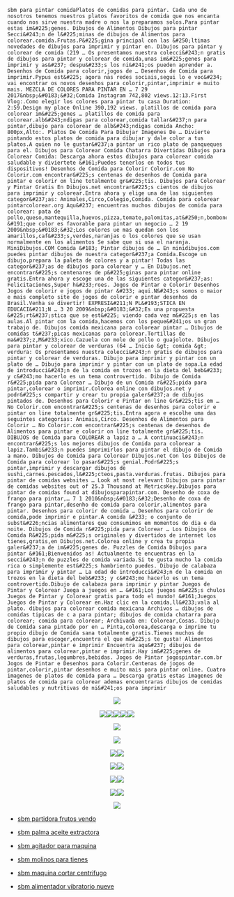 
```
sbm para pintar comidaPlatos de comidas para pintar. Cada uno de nosotros tenemos nuestros platos favoritos de comida que nos encanta cuando nos sirve nuestra madre o nos la preparamos solos.Para pintar estas im&#225;genes. Dibujos de Alimentos Dibujos para pintar Secci&#243;n de l&#225;minas de dibujos de Alimentos para colorear.comida.Frutas.P&#225;gina principal con las &#250;ltimas novedades de dibujos para imprimir y pintar en. Dibujos para pintar y colorear de comida (219 … Os presentamos nuestra colecci&#243;n gratis de dibujos para pintar y colorear de comida,unas im&#225;genes para imprimir y as&#237; despu&#233;s los ni&#241;os pueden aprender a. Desenhos de Comida para colorir,jogos de … Desenhos de Comida para imprimir.Pypus est&#225; agora nas redes sociais,segui lo e voc&#234; vai encontrar os novos desenhos para colorir,pintar,imprimir e muito mais. MEZCLA DE COLORES PARA PINTAR EN … 7 29 2017&nbsp;&#0183;&#32;Comida Instagram 742,802 views.12:13.First Vlog:.Como elegir los colores para pintar tu casa Duration: 2:59.Design my place Online 390,192 views. platillos de comida para colorear im&#225;genes … platillos de comida para colorear.alb&#243;ndigas para colorear,comida tallar&#237;n para pintar,dibujo para colorear de alb&#243;ndigas comida Ancho: 800px,Alto:. Platos De Comida Para Dibujar Imagenes De … Divierte pintando estos platos de comida para dibujar y dale color a tus platos.A quien no le gustar&#237;a pintar un rico plato de panqueques para el. Dibujos para Colorear Comida Chatarra Divertidas Dibujos para Colorear Comida: Descarga ahora estos dibujos para colorear comida saludable y diviertete &#161;Puedes tenerlos en todos tus dispositivos! Desenhos de Comida para Colorir Colorir.com No Colorir.com encontrar&#225;s centenas de desenhos de Comida para pintar e colorir on line totalmente gr&#225;tis. Dibujos para Colorear y Pintar Gratis En Dibujos.net encontrar&#225;s cientos de dibujos para imprimir y colorear.Entra ahora y elige una de las siguientes categor&#237;as: Animales,Circo,Colegio,Comida. Comida para colorear pintarcolorear.org Aqu&#237; encuentras muchos dibujos de comida para colorear: pata de pollo,queso,mantequilla,huevos,pizza,tomate,palomitas,at&#250;n,bombones,chocolate. &#191;que color es favorable para pintar un negocio … 2 19 2009&nbsp;&#0183;&#32;Los colores ue mas quedan son los amarillos,caf&#233;s,verdes,naranjas o los colores que se usan normalmente en los alimentos Se sabe que si usa el naranja. MiniDibujos.COM Comida &#183; Pintar dibujos de … En minidibujos.com puedes pintar dibujos de nuestra categor&#237;a Comida.Escoge un dibujo,prepara la paleta de colores y a pintar! Todas las categor&#237;as de dibujos para colorear y … En Dibujos.net encontrar&#225;s centenares de p&#225;ginas para pintar online gratis.Entra ahora y escoge una de las siguientes categor&#237;as: Felicitaciones,Super h&#233;roes. Jogos de Pintar e Colorir Desenhos Jogos de colorir e jogos de pintar &#233; aqui.N&#243;s somos o maior e mais completo site de jogos de colorir e pintar desenhos do Brasil.Venha se divertir! EXPRESI&#211;N PL&#193;STICA EN EDUCACI&#211;N … 3 20 2009&nbsp;&#0183;&#32;Es una propuesta &#225;rt&#237;stica que se est&#225; viendo cada vez m&#225;s en las aulas.Al pintar con la comida,hacemos con los peque&#241;os un gran trabajo de. Dibujos comida mexicana para colorear pintar … Dibujos de comidas t&#237;picas mexicanas para colorear.Tortillas de ma&#237;z,M&#233;xico.Cazuela con mole de pollo o guajolote. Dibujos para pintar y colorear de verduras (64 … Inicio &gt; comida &gt; verdura: Os presentamos nuestra colecci&#243;n gratis de dibujos para pintar y colorear de verduras. Dibujo para imprimir y pintar con un plato de … Dibujo para imprimir y pintar con un plato de sopa.La edad de introducci&#243;n de la comida en trozos en la dieta del beb&#233; y c&#243;mo hacerlo es un tema controvertido. Dibujo de Comida r&#225;pida para Colorear … Dibujo de un Comida r&#225;pida para pintar,colorear o imprimir.Colorea online con dibujos.net y podr&#225;s compartir y crear tu propia galer&#237;a de dibujos pintados de. Desenhos para Colorir e Pintar on line Gr&#225;tis em … No Colorir.com encontrar&#225;s centenas de desenhos para colorir e pintar on line totalmente gr&#225;tis.Entra agora e escolhe uma das seguintes categorias: Animais,Circo. Desenhos de Alimentos para Colorir … No Colorir.com encontrar&#225;s centenas de desenhos de Alimentos para pintar e colorir on line totalmente gr&#225;tis. DIBUJOS de Comida para COLOREAR a lapiz a … A continuaci&#243;n encontrar&#225;s los mejores dibujos de Comida para colorear a lapiz.Tambi&#233;n puedes imprimirlos para pintar el dibujo de Comida a mano. Dibujos de Comida para Colorear Dibujos.net Con los Dibujos de Comida para colorear lo pasar&#225;s genial.Podr&#225;s pintar,imprimir y descargar dibujos de sushi,carnes.pescados,l&#225;cteos,pasta.verduras.frutas. Dibujos para pintar de comidas websites … Look at most relevant Dibujos para pintar de comidas websites out of 25.3 Thousand at MetricsKey.Dibujos para pintar de comidas found at dibujosparapintar.com. Desenho de coxa de frango para pintar,… 7 1 2010&nbsp;&#0183;&#32;Desenho de coxa de frango para pintar,desenho de comida para colorir,alimentos para pintar. Desenhos para colorir de comida … Desenhos para colorir de comida,pode imprimir e pintar.A comida &#233; o conjunto de subst&#226;ncias alimentares que consumimos em momentos do dia e da noite. Dibujos de Comida r&#225;pida para Colorear … Los Dibujos de Comida R&#225;pida m&#225;s originales y divertidos de internet los tienes,gratis,en Dibujos.net.Colorea online y crea tu propia galer&#237;a de im&#225;genes de. Puzzles de Comida Dibujos para pintar &#161;Bienvenidos as! Actualmente te encuentras en la secci&#243;n de puzzles de comida variada.Si te gusta mucho la comida rica o simplemente est&#225;s hambriento puedes. Dibujo de calabaza para imprimir y pintar … La edad de introducci&#243;n de la comida en trozos en la dieta del beb&#233; y c&#243;mo hacerlo es un tema controvertido.Dibujo de calabaza para imprimir y pintar Juegos de Pintar y Colorear Juega a juegos en … &#161;Los juegos m&#225;s chulos Juegos de Pintar y Colorear gratis para todo el mundo! &#161;Juegos Juegos de Pintar y Colorear en.Haz clic en la comida,ll&#233;vala al plato. dibujos para colorear comida mexicana Archivos … dibujos de comidas tipicas de c a para pintar; dibujos de comida chatarra para colorear; comida para colorear; Archivada en: Colorear,Cosas. Dibujo de Comida sana pintado por en … Pinta,colorea,descarga o imprime tu propio dibujo de Comida sana totalmente gratis.Tienes muchos de dibujos para escoger,encuentra el que m&#225;s te gusta! Alimentos para colorear,pintar e imprimir Encuentra aqu&#237; dibujos de alimentos para colorear,pintar e imprimir.Hay im&#225;genes de verduras,frutas,legumbres,bebidas. Jogos de Pintar jogospintar.com.br Jogos de Pintar e Desenhos para Colorir.Centenas de jogos de pintar,colorir,pintar desenhos e muito mais para pintar online. Cuatro imagenes de platos de comida para … Descarga gratis estas imagenes de platos de comida para colorear ademas encuentraras dibujos de comidas saludables y nutritivas de ni&#241;os para imprimir 
```

<div align="center">

<a href="https://es-crusher.shibang-china.com/github&k=sbm+para+pintar+comida"><img src="https://static.shibang-china.com/es/crusher/logo.jpg"></a>

<a href="https://es-crusher.shibang-china.com/github&k=sbm+para+pintar+comida"><img src="https://static.shibang-china.com/es/crusher/index.jpg"></a><a href="https://es-crusher.shibang-china.com/material.htmlgithub&k=sbm+para+pintar+comida"><img src="https://static.shibang-china.com/es/crusher/material.jpg"></a><a href="https://es-crusher.shibang-china.com/application.htmlgithub&k=sbm+para+pintar+comida"><img src="https://static.shibang-china.com/es/crusher/application.jpg"></a><a href="https://es-crusher.shibang-china.com/aboutus.htmlgithub&k=sbm+para+pintar+comida"><img src="https://static.shibang-china.com/es/crusher/aboutus.jpg"></a><a href="https://es-crusher.shibang-china.com/contact.htmlgithub&k=sbm+para+pintar+comida"><img src="https://static.shibang-china.com/es/crusher/contact.jpg"></a>

<a href="https://es-crusher.shibang-china.com/github&k=sbm+para+pintar+comida"><img src="https://static.shibang-china.com/es/crusher/banner.jpg"></a>

<a href="https://swt.shibang-china.com/github&k=sbm+para+pintar+comida"><img src="https://static.shibang-china.com/es/crusher/text.jpg"></a>

<a href="https://swt.shibang-china.com/github&k=sbm+para+pintar+comida"><img src="https://static.shibang-china.com/es/crusher/chat.jpg"></a><a href="https://es-crusher.shibang-china.com/contact.htmlgithub&k=sbm+para+pintar+comida"><img src="https://static.shibang-china.com/es/crusher/message.jpg"></a>

<a href="https://es-crusher.shibang-china.com/products/pe.htmlgithub&k=sbm+para+pintar+comida"><img src="https://static.shibang-china.com/es/crusher/pe.jpg"></a><a href="https://es-crusher.shibang-china.com/products/pf.htmlgithub&k=sbm+para+pintar+comida"><img src="https://static.shibang-china.com/es/crusher/pf.jpg"></a>

<a href="https://es-crusher.shibang-china.com/products/hpt.htmlgithub&k=sbm+para+pintar+comida"><img src="https://static.shibang-china.com/es/crusher/hpt.jpg"></a><a href="https://es-crusher.shibang-china.com/products/vsi.htmlgithub&k=sbm+para+pintar+comida"><img src="https://static.shibang-china.com/es/crusher/vsi.jpg"></a>

<a href="https://es-crusher.shibang-china.com/products/klv.htmlgithub&k=sbm+para+pintar+comida"><img src="https://static.shibang-china.com/es/crusher/klv.jpg"></a><a href="https://es-crusher.shibang-china.com/products/portable.htmlgithub&k=sbm+para+pintar+comida"><img src="https://static.shibang-china.com/es/crusher/portable.jpg"></a>

<a href="https://swt.shibang-china.com/github&k=sbm+para+pintar+comida"><img src="https://static.shibang-china.com/es/crusher/case.jpg"></a>

</div>


* [sbm partidora frutos vendo](sbm%20partidora%20frutos%20vendo.md)

* [sbm palma aceite extractora](sbm%20palma%20aceite%20extractora.md)

* [sbm agitador para maquina](sbm%20agitador%20para%20maquina.md)

* [sbm molinos para tienes](sbm%20molinos%20para%20tienes.md)

* [sbm maquina cortar centrifugo](sbm%20maquina%20cortar%20centrifugo.md)

* [sbm alimentador vibratorio nueve](sbm%20alimentador%20vibratorio%20nueve.md)